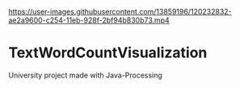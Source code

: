 
https://user-images.githubusercontent.com/13859196/120232832-ae2a9600-c254-11eb-928f-2bf94b830b73.mp4

# TextWordCountVisualization
University project made with Java-Processing

